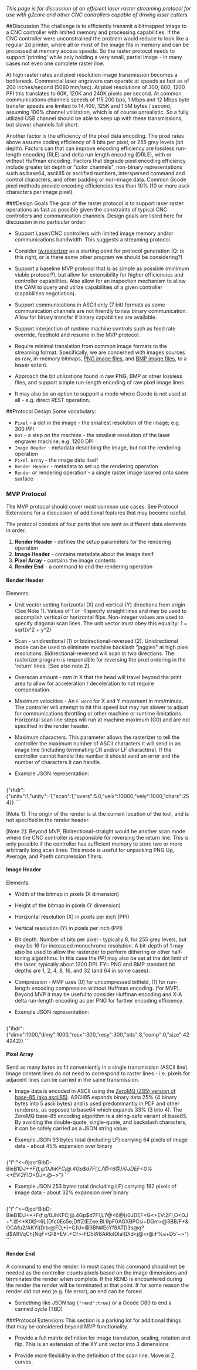 _This page is for discussion of an efficient laser raster streaming protocol for use with g2core and other CNC controllers capable of driving laser cutters._

##Discussion
The challenge is to efficiently transmit a bitmapped image to a CNC controller with limited memory and processing capabilities. If the CNC controller were unconstrained the problem would reduce to look like a regular 2d printer, where all or most of the image fits in memory and can be processed at memory access speeds. So the raster protocol needs to support 'printing' while only holding a very small, partial image - in many cases not even one complete raster line.

At high raster rates and pixel resolution image transmission becomes a bottleneck. Commercial laser engravers can operate at speeds as fast as of 200 inches/second (5080 mm/sec). At pixel resolutions of 300, 600, 1200 PPI this translates to 60K, 120K and 240K pixels per second. At common communications channels speeds of 115.200 bps, 1 Mbps and 12 Mbps byte transfer speeds are limited to 14,400, 125K and 1.5M bytes / second, assuming 100% channel utilization, which is of course unrealistic. So a fully utilized USB channel should be able to keep up with these transmissions, but slower channels fall short.

Another factor is the efficiency of the pixel data encoding. The pixel rates above assume coding efficiency of 8 bits per pixel, or 255 grey levels (bit depth). Factors can that can improve encoding efficiency are lossless run-length encoding (RLE) and delta run length encoding (DRLE), with or without Huffman encoding. Factors that degrade pixel encoding efficiency include greater bit depth or "color channels", non-binary representations such as base64, ascii85 or asciified numbers, interspersed command and control characters, and other padding or non-image data. Common Gcode pixel methods provide encoding efficiencies less than 10% (10 or more ascii characters per image pixel).

###Design Goals
The goal of the raster protocol is to support laser raster operations as fast as possible given the constraints of typical CNC controllers and communication channels. Design goals are listed here for discussion in no particular order:

- Support Laser/CNC controllers with limited image memory and/or communications bandwidth. This suggests a streaming protocol.

- Consider [lw.rasterizer](https://github.com/lautr3k/lw.rasterizer) as a starting point for protocol generation (Q: is this right, or is there some other program we should be considering?)

- Support a baseline MVP protocol that is as simple as possible (minimum viable protocol?), but allow for extensibility for higher efficiencies and controller capabilities. Also allow for an inspection mechanism to allow the CAM to query and utilize capabilities of a given controller (capabilities negotiation).

- Support communications in ASCII only (7 bit) formats as some communication channels are not friendly to raw binary communication. Allow for binary transfer if binary capabilities are available.

- Support interjection of runtime machine controls such as feed rate override, feedhold and resume in the MVP protocol.

- Require minimal translation from common image formats to the streaming format. Specifically, we are concerned with images sources as raw, in-memory bitmaps, [PNG image files](https://en.wikipedia.org/wiki/Portable_Network_Graphics), and [BMP image files](https://en.wikipedia.org/wiki/BMP_file_format), to a lesser extent.

- Approach the bit utilizations found in raw PNG, BMP or other lossless files, and support simple run-length encoding of raw pixel image lines.

- It may also be an option to support a mode where Gcode is not used at all - e.g. direct REST operation.

##Protocol Design
Some vocabulary:

- `Pixel` - a dot in the image - the smallest resolution of the image; e.g. 300 PPI
- `Dot` - a step on the machine - the smallest resolution of the laser engraver machine; e.g. 1200 DPI
- `Image Header` - metadata describing the image, but not the rendering operation
- `Pixel Array` - the image data itself
- `Render Header` - metadata to set up the rendering operation
- `Render` or rendering operation - a single raster image lasered onto some surface

### MVP Protocol
The MVP protocol should cover most common use cases. See Protocol Extensions for a discussion of additional features that may become useful.

The protocol consists of four parts that are sent as different data elements in order.

1. **Render Header** - defines the setup parameters for the rendering operation
1. **Image Header** - contains metadata about the image itself
1. **Pixel Array** - contains the image contents
1. **Render End** - a command to end the rendering operation

#### Render Header
Elements:

  - Unit vector setting horizontal (X) and vertical (Y) directions from origin (See Note 1). Values of 1 or -1 specify straight lines and may be used to accomplish vertical or horizontal flips. Non-integer values are used to specify diagonal scan lines. The unit vector must obey this equality: 1 = sqrt(x^2 + y^2)

  - Scan - unidirectional (1) or bidirectional-reversed (2). Unidirectional mode can be used to eliminate machine backlash "jaggies" at high pixel resolutions. Bidirectional-reversed will scan in two directions. The rasterizer program is responsible for reversing the pixel ordering in the 'return' lines. [See also note 2].

  - Overscan amount - mm in X that the head will travel beyond the print area to allow for acceleration / deceleration to not require compensation.

  - Maximum velocities - An `F word` for X and Y movement in mm/minute. The controller will attempt to hit this speed but may run slower to adjust for communications throttling or other machine or runtime limitations. Horizontal scan line steps will run at machine maximum (G0) and are not specified in the render header.

  - Maximum characters. This parameter allows the rasterizer to tell the controller the maximum number of ASCII characters it will send in an image line (including terminating CR and/or LF characters). If the controller cannot handle this number it should send an error and the number of characters it can handle.

  - Example JSON representation:
    ```json
{"rhdr":{"unitx":1,"unity":-1,"scan":1,"overs":5.0,"velx":10000,"vely":1000,"chars":254}}
    ```

[Note 1]: The origin of the render is at the current location of the tool, and is not specified in the render header.

[Note 2]: Beyond MVP, Bidirectional-straight would be another scan mode where the CNC controller is responsible for reversing the return line. This is only possible if the controller has sufficient memory to store two or more arbitrarily long scan lines. This mode is useful for unpacking PNG Up, Average, and Paeth compression filters.

#### Image Header
Elements:

  - Width of the bitmap in pixels (X dimension)
  - Height of the bitmap in pixels (Y dimension)
  - Horizontal resolution (X) in pixels per inch (PPI)
  - Vertical resolution (Y) in pixels per inch (PPI)
  - Bit depth: Number of bits per pixel - typically 8, for 255 grey levels, but may be 16 for increased monochrome resolution. A bit-depth of 1 may also be used to allow the rasterizer to perform dithering or other half-toning algorithms. In this case the PPI may also be set at the dot limit of the laser, typically about 1200 DPI. FYI: PNG and BMP standard bit depths are 1, 2, 4, 8, 16, and 32 (and 64 in some cases).
  - Compression - MVP uses (0) for uncompressed bitfield, (1) for run-length encoding compression without Huffman encoding. (for MVP). Beyond MVP it may be useful to consider Huffman encoding and X-A delta run-length encoding as per PNG for further encoding efficiency.

  - Example JSON representation:
    ```json
{"ihdr":{"dimx":1000,"dimy":1000,"resx":300,"resy":300,"bits":8,"comp":0,"size":424242}}
    ```

#### Pixel Array
Send as many bytes as fit conveniently in a single transmission (ASCII line). Image content lines do not need to correspond to raster lines - i.e. pixels for adjacent lines can be carried in the same transmission.

  - Image data is encoded in ASCII using the [ZeroMQ (Z85) version of base-85 (aka ascii85)](https://en.wikipedia.org/wiki/Ascii85). ASCII85 expands binary data 25% (4 binary bytes into 5 ascii bytes) and is used predominantly in PDF and other renderers, as opposed to base64 which expands 33% (3 into 4). The ZeroMQ base-85 encoding algorithm is a string-safe variant of base85. By avoiding the double-quote, single-quote, and backslash characters, it can be safely carried as a JSON string value.

  - Example JSON 93 bytes total (including LF) carrying 64 pixels of image data - about 45% expansion over binary
    ```json
{"i":"<~9jqo^BlbD-BleB1DJ+*+F(f,q/0JhKF<GL>Cj@.4Gp$d7F!,L7@<6@)/0JDEF<G%<+EV:2F!O<DJ+*.@~>"}
    ```

  - Example JSON 253 bytes total (including LF) carrying 192 pixels of image data - about 32% expansion over binary
    ```json
{"i":"<~9jqo^BlbD-BleB1DJ+*+F(f,q/0JhKF<GL>Cj@.4Gp$d7F!,L7@<6@)/0JDEF<G<+EV:2F!,O<DJ+*.@<*K0@<6L(Dfc0Ec5e;DffZ(EZee.Bl.9pF0AGXBPCsi+DGm>@3BB/F*&OCAfu2/AKYi(DIb:@FD,*)+C]U=@3BN#EcYf8ATD3s@q?d$AftVqCh[NqF<G:8+EV:.+Cf>-FD5W8ARlolDIal(DId<j@<r@:F%a+D5'~>"}
    ```

#### Render End
A command to end the render. In most cases this command should not be needed as the controller counts pixels based on the image dimensions and terminates the render when complete. If the REND is encountered during the render the render will be terminated at that point. If for some reason the render did not end (e.g. file error), an end can be forced.

  - Something like JSON tag `{"rend":true}` or a Gcode G80 to end a canned cycle (TBD)

###Protocol Extensions
This section is a parking lot for additional things that may be considered beyond MVP functionality.

- Provide a full matrix definition for image translation, scaling, rotation and flip. This is an extension of the XY unit vector into 3 dimensions

- Provide more flexibility in the definition of the scan line. Move in Z, curves.
